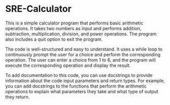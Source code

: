 # SRE-Calculator
This is a simple calculator program that performs basic arithmetic operations. It takes two numbers as input and performs addition, subtraction, multiplication, division, and power operations. The program also includes a quit option to exit the program.

The code is well-structured and easy to understand. It uses a while loop to continuously prompt the user for a choice and perform the corresponding operation. The user can enter a choice from 1 to 6, and the program will execute the corresponding operation and display the result.

To add documentation to this code, you can use docstrings to provide information about the code input parameters and return types. For example, you can add docstrings to the functions that perform the arithmetic operations to explain what parameters they take and what type of output they return.